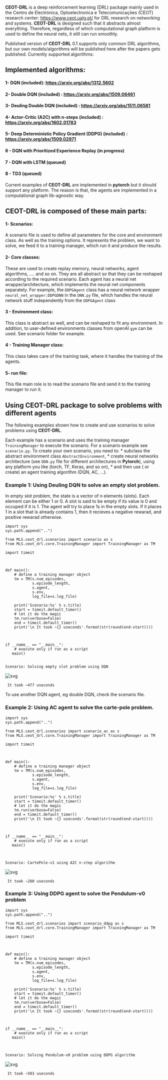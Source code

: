 
**CEOT-DRL** is a deep reinforcement learning (DRL) package mainly used in the Centro de Electrónica, Optoelectronica e Telecomunicações (CEOT) research center: https://www.ceot.ualg.pt/ for DRL research on networking and systems. **CEOT-DRL** is designed such that it abstracts almost everything. Therefore, regardless of which computational graph platform is used to define the neural nets, it still can run smoothly. 

Published version of **CEOT-DRL** 0.1 supports only common DRL algorithms, but our own models/algorithms will be published here after the papers gets published. Currently supported algorithms:

## Implemented algorithms: 
 #### 1- DQN (included): https://arxiv.org/abs/1312.5602
 #### 2- Double DQN (included) : https://arxiv.org/abs/1509.06461
 #### 3- Deuling Double DQN (included) : https://arxiv.org/abs/1511.06581
 #### 4- Actor-Critic (A2C) with n-steps (included) : https://arxiv.org/abs/1602.01783
 #### 5- Deep Deterministic Policy Gradient (DDPG) (included) : https://arxiv.org/abs/1509.02971
 #### 6 - DQN with Prioritized Experience Replay (in progress)
 #### 7 - DQN with LSTM (queued)
 #### 8 - TD3 (queued)


Current examples of **CEOT-DRL** are implemented in **pytorch** but it should support any platform. The reason is that, the agents are implemented in a computational graph lib-agnostic way.


## **CEOT-DRL** is composed of these main parts:
 
 #### 1- Scenarios:
 A scenario file is used to define all parameters for the core and environment class. As well as the training options.
 It represents the problem, we want to solve, we feed it to a training manager, which run it and produce the results.
 
 #### 2- Core classes: 
  These are used to create replay memory, neural networks, agent algorithms, .... and so on. They are all abstract so that they can be reshaped according to the required scenario.
  Each agent has a neural net wrapper/architecture, which implements the neural net components separately. For example, the `DDPGAgent` class has a neural network wrapper `neural_net_wrapper:DDPGDNN` in the `DNN.py` file, which handles the neural network stuff independently from the `DDPGAgent` class

 #### 3 - Environment class:
 This class is abstract as well, and can be reshaped to fit any environment. In addition, to user-defined environments classes from openAI `gym` can be used. See scenario folder for example.

 #### 4 - Training Manager class:
 This class takes care of the training task, where it handles the training of the agents.

 #### 5- run file:
 This file main role is to read the scenario file and send it to the training manager to run it.
 


## Using CEOT-DRL package to solve problems with different agents
The following examples shown how to create and use scenarios to solve problems using **CEOT-DRL**.

Each example has a scenario and uses the training manager `TrainingManager` to execute the scenario. For a scenario example see `scenario.py`. To create your own scenario, you need to:
    * subclass the abstract environment class `AbstractEnvironment`,
    * create neural networks architecture (see `DDN.py` file for different architectures in **Pytorch**), using any platform you like (torch, TF, Keras, and so on), 
    * and then use ( or create) an agent training algorithm (DQN, AC, ...).


### Example 1: Using Deuling DQN to solve an empty slot problem. 

In empty slot problem, the state is a vector of n elements (slots). Each element
can be either 1 or 0. A slot is said to be empty if its value is 0 and occuped
if it is 1. The agent will try to place 1s in the empty slots. If it places 1 in
a slot that is already contains 1, then it recieves a negative rewarad, and
positive rewarad otherwise.


    import sys
    sys.path.append("..")
    
    from MLS.ceot_drl.scenarios import scenario as s
    from MLS.ceot_drl.core.TrainingManager import TrainingManager as TM
    
    import timeit
    
     
    
    def main():
        # define a training manager object
        tm = TM(s.num_episodes, 
                s.episode_length, 
                s.agent,
                s.env,
                log_file=s.log_file)
    
        print('Scenario:%s' % s.title)
        start = timeit.default_timer()
        # let it do the magic
        tm.run(verbose=False)
        end = timeit.default_timer()
        print('\n It took ~{} useconds'.format(str(round(end-start))))
        
    
    
    if __name__ == "__main__":
        # execute only if run as a script
       main()
    

    Scenario: Solving empty slot problem using DQN
    



![svg](example_files/example_3_1.svg)


    
     It took ~477 useconds


To use another DQN agent, eg double DQN, check the scenario file.

### Example 2: Using AC agent to solve the carte-pole problem.


    import sys
    sys.path.append("..")
    
    from MLS.ceot_drl.scenarios import scenario_ac as s
    from MLS.ceot_drl.core.TrainingManager import TrainingManager as TM
    
    import timeit
    
     
    
    def main():
        # define a training manager object
        tm = TM(s.num_episodes, 
                s.episode_length, 
                s.agent,
                s.env,
                log_file=s.log_file)
    
        print('Scenario:%s' % s.title)
        start = timeit.default_timer()
        # let it do the magic
        tm.run(verbose=False)
        end = timeit.default_timer()
        print('\n It took ~{} useconds'.format(str(round(end-start))))
        
    
    
    if __name__ == "__main__":
        # execute only if run as a script
       main()
    


    Scenario: CartePole-v1 using A2C n-step algorithm



![svg](example_files/example_6_1.svg)


    
     It took ~280 useconds


### Example 3: Using DDPG agent to solve the Pendulum-v0 problem


    import sys
    sys.path.append("..")
    
    from MLS.ceot_drl.scenarios import scenario_ddpg as s
    from MLS.ceot_drl.core.TrainingManager import TrainingManager as TM
    
    import timeit
    
     
    
    def main():
        # define a training manager object
        tm = TM(s.num_episodes, 
                s.episode_length, 
                s.agent,
                s.env,
                log_file=s.log_file)
    
        print('Scenario:%s' % s.title)
        start = timeit.default_timer()
        # let it do the magic
        tm.run(verbose=False)
        end = timeit.default_timer()
        print('\n It took ~{} useconds'.format(str(round(end-start))))
        
    
    
    if __name__ == "__main__":
        # execute only if run as a script
       main()
    


    Scenario: Solving Pendulum-v0 problem using DDPG algorithm



![svg](example_files/example_8_1.svg)


    
     It took ~503 useconds






 
 

